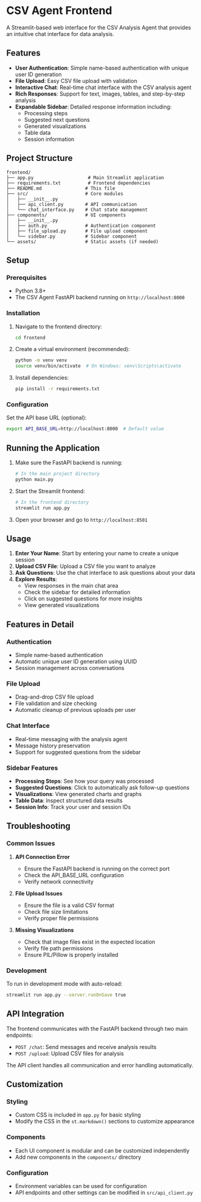 # CSV Agent Frontend

A Streamlit-based web interface for the CSV Analysis Agent that provides an intuitive chat interface for data analysis.

## Features

- **User Authentication**: Simple name-based authentication with unique user ID generation
- **File Upload**: Easy CSV file upload with validation
- **Interactive Chat**: Real-time chat interface with the CSV analysis agent
- **Rich Responses**: Support for text, images, tables, and step-by-step analysis
- **Expandable Sidebar**: Detailed response information including:
  - Processing steps
  - Suggested next questions
  - Generated visualizations
  - Table data
  - Session information

## Project Structure

```
frontend/
├── app.py                    # Main Streamlit application
├── requirements.txt          # Frontend dependencies
├── README.md                # This file
├── src/                     # Core modules
│   ├── __init__.py
│   ├── api_client.py        # API communication
│   └── chat_interface.py    # Chat state management
├── components/              # UI components
│   ├── __init__.py
│   ├── auth.py              # Authentication component
│   ├── file_upload.py       # File upload component
│   └── sidebar.py           # Sidebar component
└── assets/                  # Static assets (if needed)
```

## Setup

### Prerequisites

- Python 3.8+
- The CSV Agent FastAPI backend running on `http://localhost:8000`

### Installation

1. Navigate to the frontend directory:
   ```bash
   cd frontend
   ```

2. Create a virtual environment (recommended):
   ```bash
   python -m venv venv
   source venv/bin/activate  # On Windows: venv\Scripts\activate
   ```

3. Install dependencies:
   ```bash
   pip install -r requirements.txt
   ```

### Configuration

Set the API base URL (optional):
```bash
export API_BASE_URL=http://localhost:8000  # Default value
```

## Running the Application

1. Make sure the FastAPI backend is running:
   ```bash
   # In the main project directory
   python main.py
   ```

2. Start the Streamlit frontend:
   ```bash
   # In the frontend directory
   streamlit run app.py
   ```

3. Open your browser and go to `http://localhost:8501`

## Usage

1. **Enter Your Name**: Start by entering your name to create a unique session
2. **Upload CSV File**: Upload a CSV file you want to analyze
3. **Ask Questions**: Use the chat interface to ask questions about your data
4. **Explore Results**: 
   - View responses in the main chat area
   - Check the sidebar for detailed information
   - Click on suggested questions for more insights
   - View generated visualizations

## Features in Detail

### Authentication
- Simple name-based authentication
- Automatic unique user ID generation using UUID
- Session management across conversations

### File Upload
- Drag-and-drop CSV file upload
- File validation and size checking
- Automatic cleanup of previous uploads per user

### Chat Interface
- Real-time messaging with the analysis agent
- Message history preservation
- Support for suggested questions from the sidebar

### Sidebar Features
- **Processing Steps**: See how your query was processed
- **Suggested Questions**: Click to automatically ask follow-up questions
- **Visualizations**: View generated charts and graphs
- **Table Data**: Inspect structured data results
- **Session Info**: Track your user and session IDs

## Troubleshooting

### Common Issues

1. **API Connection Error**
   - Ensure the FastAPI backend is running on the correct port
   - Check the API_BASE_URL configuration
   - Verify network connectivity

2. **File Upload Issues**
   - Ensure the file is a valid CSV format
   - Check file size limitations
   - Verify proper file permissions

3. **Missing Visualizations**
   - Check that image files exist in the expected location
   - Verify file path permissions
   - Ensure PIL/Pillow is properly installed

### Development

To run in development mode with auto-reload:
```bash
streamlit run app.py --server.runOnSave true
```

## API Integration

The frontend communicates with the FastAPI backend through two main endpoints:

- `POST /chat`: Send messages and receive analysis results
- `POST /upload`: Upload CSV files for analysis

The API client handles all communication and error handling automatically.

## Customization

### Styling
- Custom CSS is included in `app.py` for basic styling
- Modify the CSS in the `st.markdown()` sections to customize appearance

### Components
- Each UI component is modular and can be customized independently
- Add new components in the `components/` directory

### Configuration
- Environment variables can be used for configuration
- API endpoints and other settings can be modified in `src/api_client.py`
